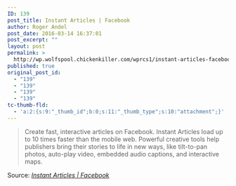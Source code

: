 ```yaml
---
ID: 139
post_title: Instant Articles | Facebook
author: Roger Andel
post_date: 2016-03-14 16:37:01
post_excerpt: ""
layout: post
permalink: >
  http://wp.wolfspool.chickenkiller.com/wprcs1/instant-articles-facebook/
published: true
original_post_id:
  - "139"
  - "139"
  - "139"
  - "139"
tc-thumb-fld:
  - 'a:2:{s:9:"_thumb_id";b:0;s:11:"_thumb_type";s:10:"attachment";}'
---
```

<blockquote>Create fast, interactive articles on Facebook. Instant Articles load up to 10 times faster than the mobile web. Powerful creative tools help publishers bring their stories to life in new ways, like tilt-to-pan photos, auto-play video, embedded audio captions, and interactive maps.</blockquote>
Source: <em><a href="https://instantarticles.fb.com/">Instant Articles | Facebook</a></em>